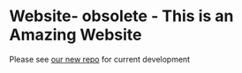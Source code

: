 Website- obsolete - This is an Amazing Website
=================

Please see [our new repo](https://github.com/Inboxen/Inboxen) for current development

